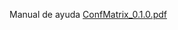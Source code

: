 Manual de ayuda
[ConfMatrix_0.1.0.pdf](https://github.com/PaolaBarba/PaolaR6Nuevo/files/14481570/ConfMatrix_0.1.0.pdf)
